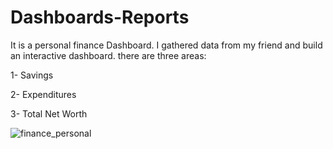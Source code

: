 # Dashboards-Reports
It is a personal finance Dashboard. I gathered data from my friend and build an interactive dashboard. 
there are three areas:

1- Savings

2- Expenditures

3- Total Net Worth

![finance_personal](https://user-images.githubusercontent.com/63038856/167071259-75ab770e-d29d-4779-8f77-72ec6c719739.JPG)
